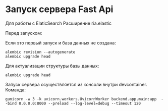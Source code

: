 # Запуск сервера Fast Api


Для работы с ElaticSearch
Расширение ria.elastic

Перед запуском:

Если это первый запуск и база данных не создана:
```
alembic revision --autogenerate
alembic upgrade head
```

Для актуализации структуры базы данных:
```
alembic upgrade head
```

Запуск сервера осуществляется из консоли внутри devcontainer. Команда:
```
gunicorn -w 3 -k uvicorn.workers.UvicornWorker backend.app.main:app  --bind 0.0.0.0:8000 --preload --log-level=debug --timeout 120
```